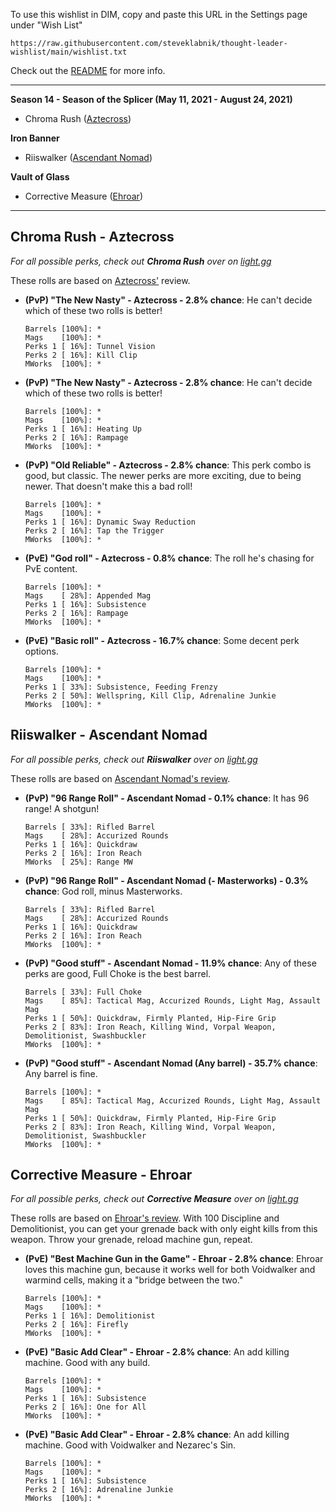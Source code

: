 To use this wishlist in DIM, copy and paste this URL in the Settings
page under "Wish List"

```
https://raw.githubusercontent.com/steveklabnik/thought-leader-wishlist/main/wishlist.txt
```

Check out the [README](https://github.com/steveklabnik/thought-leader-wishlist/) for more info.

---

**Season 14 - Season of the Splicer (May 11, 2021 - August 24, 2021)**
* Chroma Rush ([Aztecross](#chroma-rush---aztecross))

**Iron Banner**
* Riiswalker ([Ascendant Nomad](#riiswalker---ascendant-nomad))

**Vault of Glass**
* Corrective Measure ([Ehroar](#corrective-measure---ehroar))

---
## Chroma Rush - Aztecross
*For all possible perks, check out **Chroma Rush** over on [light.gg](https://www.light.gg/db/items/1119734784/chroma-rush/)*


These rolls are based on [Aztecross'](https://www.youtube.com/watch?v=s92DDAxOJTY) review.
* **(PvP) "The New Nasty" - Aztecross - 2.8% chance**: He can't decide which of these two rolls is better!

  ```
  Barrels [100%]: *
  Mags    [100%]: *
  Perks 1 [ 16%]: Tunnel Vision
  Perks 2 [ 16%]: Kill Clip
  MWorks  [100%]: *
  ```
* **(PvP) "The New Nasty" - Aztecross - 2.8% chance**: He can't decide which of these two rolls is better!

  ```
  Barrels [100%]: *
  Mags    [100%]: *
  Perks 1 [ 16%]: Heating Up
  Perks 2 [ 16%]: Rampage
  MWorks  [100%]: *
  ```
* **(PvP) "Old Reliable" - Aztecross - 2.8% chance**: This perk combo is good, but classic. The newer perks are more exciting, due to being newer. That doesn't make this a bad roll!

  ```
  Barrels [100%]: *
  Mags    [100%]: *
  Perks 1 [ 16%]: Dynamic Sway Reduction
  Perks 2 [ 16%]: Tap the Trigger
  MWorks  [100%]: *
  ```
* **(PvE) "God roll" - Aztecross - 0.8% chance**: The roll he's chasing for PvE content.

  ```
  Barrels [100%]: *
  Mags    [ 28%]: Appended Mag
  Perks 1 [ 16%]: Subsistence
  Perks 2 [ 16%]: Rampage
  MWorks  [100%]: *
  ```
* **(PvE) "Basic roll" - Aztecross - 16.7% chance**: Some decent perk options.

  ```
  Barrels [100%]: *
  Mags    [100%]: *
  Perks 1 [ 33%]: Subsistence, Feeding Frenzy
  Perks 2 [ 50%]: Wellspring, Kill Clip, Adrenaline Junkie
  MWorks  [100%]: *
  ```
## Riiswalker - Ascendant Nomad
*For all possible perks, check out **Riiswalker** over on [light.gg](https://www.light.gg/db/items/108221785/riiswalker/)*


These rolls are based on [Ascendant Nomad's review](https://www.youtube.com/watch?v=y4stTH6i6Sc).
* **(PvP) "96 Range Roll" - Ascendant Nomad - 0.1% chance**: It has 96 range! A shotgun!

  ```
  Barrels [ 33%]: Rifled Barrel
  Mags    [ 28%]: Accurized Rounds
  Perks 1 [ 16%]: Quickdraw
  Perks 2 [ 16%]: Iron Reach
  MWorks  [ 25%]: Range MW
  ```
* **(PvP) "96 Range Roll" - Ascendant Nomad (- Masterworks) - 0.3% chance**: God roll, minus Masterworks.

  ```
  Barrels [ 33%]: Rifled Barrel
  Mags    [ 28%]: Accurized Rounds
  Perks 1 [ 16%]: Quickdraw
  Perks 2 [ 16%]: Iron Reach
  MWorks  [100%]: *
  ```
* **(PvP) "Good stuff" - Ascendant Nomad - 11.9% chance**: Any of these perks are good, Full Choke is the best barrel.

  ```
  Barrels [ 33%]: Full Choke
  Mags    [ 85%]: Tactical Mag, Accurized Rounds, Light Mag, Assault Mag
  Perks 1 [ 50%]: Quickdraw, Firmly Planted, Hip-Fire Grip
  Perks 2 [ 83%]: Iron Reach, Killing Wind, Vorpal Weapon, Demolitionist, Swashbuckler
  MWorks  [100%]: *
  ```
* **(PvP) "Good stuff" - Ascendant Nomad (Any barrel) - 35.7% chance**: Any barrel is fine.

  ```
  Barrels [100%]: *
  Mags    [ 85%]: Tactical Mag, Accurized Rounds, Light Mag, Assault Mag
  Perks 1 [ 50%]: Quickdraw, Firmly Planted, Hip-Fire Grip
  Perks 2 [ 83%]: Iron Reach, Killing Wind, Vorpal Weapon, Demolitionist, Swashbuckler
  MWorks  [100%]: *
  ```
## Corrective Measure - Ehroar
*For all possible perks, check out **Corrective Measure** over on [light.gg](https://www.light.gg/db/items/471518543/corrective-measure/)*


These rolls are based on [Ehroar's review](https://www.youtube.com/watch?v=navEfNqoV_E).
With 100 Discipline and Demolitionist, you can get your grenade back with only eight kills from this weapon. Throw your grenade, reload machine gun, repeat.
* **(PvE) "Best Machine Gun in the Game" - Ehroar - 2.8% chance**: Ehroar loves this machine gun, because it works well for both Voidwalker and warmind cells, making it a "bridge between the two."

  ```
  Barrels [100%]: *
  Mags    [100%]: *
  Perks 1 [ 16%]: Demolitionist
  Perks 2 [ 16%]: Firefly
  MWorks  [100%]: *
  ```
* **(PvE) "Basic Add Clear" - Ehroar - 2.8% chance**: An add killing machine. Good with any build.

  ```
  Barrels [100%]: *
  Mags    [100%]: *
  Perks 1 [ 16%]: Subsistence
  Perks 2 [ 16%]: One for All
  MWorks  [100%]: *
  ```
* **(PvE) "Basic Add Clear" - Ehroar - 2.8% chance**: An add killing machine. Good with Voidwalker and Nezarec's Sin.

  ```
  Barrels [100%]: *
  Mags    [100%]: *
  Perks 1 [ 16%]: Subsistence
  Perks 2 [ 16%]: Adrenaline Junkie
  MWorks  [100%]: *
  ```
